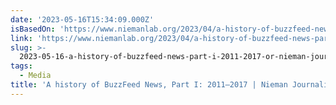 ```yaml
---
date: '2023-05-16T15:34:09.000Z'
isBasedOn: 'https://www.niemanlab.org/2023/04/a-history-of-buzzfeed-news-part-i-2011-2017/'
link: 'https://www.niemanlab.org/2023/04/a-history-of-buzzfeed-news-part-i-2011-2017/'
slug: >-
  2023-05-16-a-history-of-buzzfeed-news-part-i-2011-2017-or-nieman-journalism-lab
tags:
  - Media
title: 'A history of BuzzFeed News, Part I: 2011–2017 | Nieman Journalism Lab'
---
```


